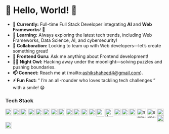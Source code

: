 # 🌟 Hello, World! 👋

- **🔭 Currently:** Full-time Full Stack Developer integrating **AI** and **Web Frameworks**! 🚀
- **🌱 Learning:**  Always exploring the latest tech trends, including Web Frameworks, Data Science, AI, and cybersecurity!
- **👯 Collaboration:** Looking to team up with Web developers—let’s create something great!
- **💬 Frontend Guru:** Ask me anything about Frontend development!
- **🕵️‍♂️ Night Owl:** Hacking away under the moonlight—solving puzzles and pushing boundaries.
- **📫 Connect:** Reach me at (mailto:ashikshaheed4@gmail.com).
- **⚡ Fun Fact:** “ I’m an all-rounder who loves tackling tech challenges ” with a smile! 😁

### Tech Stack

<a href="#"><img align="left" alt="java" title="java" width="21px" src="https://cdn.worldvectorlogo.com/logos/java.svg" /></a>
<a href="#"><img align="left" alt="react" title="react" width="21px" src="https://cdn.worldvectorlogo.com/logos/react-2.svg" /></a>
<a href="https://nodejs.org/"><img align="left" alt="NodeJS" title="NodeJS" width="21px" src="https://nodejs.org/static/logos/nodejsStackedDark.svg" /></a>
<a href="https://nextjs.org/"><img align="left" alt="NextJS" title="NextJS" width="21px" src="https://cdn.worldvectorlogo.com/logos/next-js.svg" /></a>
<a href="https://www.mysql.com/"><img align="left" alt="sql" title="sql" width="21px" src="https://cdn.worldvectorlogo.com/logos/mysql-logo-pure.svg" /></a>
<a href="#"><img align="left" alt="bootstrap" title="bootstrap" width="21px" src="https://cdn.worldvectorlogo.com/logos/bootstrap-icon.svg" /></a>
<a href="#"><img align="left" alt="sass" title="sass" width="21px" src="https://cdn.worldvectorlogo.com/logos/sass-1.svg" /></a>
<a href="#"><img align="left" alt="tailwind" title="tailwind" width="21px" src="https://cdn.worldvectorlogo.com/logos/tailwind-css-2.svg" /></a>
<a href="#"><img align="left" alt="python" title="python" width="21px" src="https://cdn.worldvectorlogo.com/logos/python-5.svg" /></a>
<a href="#"><img align="left" alt="linux" title="linux" width="21px" src="https://cdn.worldvectorlogo.com/logos/linux-tux.svg" /></a>
<a href="#"><img align="left" alt="git bash" title="git bash" width="21px" src="https://cdn.worldvectorlogo.com/logos/git-bash.svg" /></a>
<a href="#"><img align="left" alt="git bash" title="git bash" width="21px" src="https://cdn.worldvectorlogo.com/logos/aws-2.svg" /></a>
<a href="#"><img align="left" alt="powershell" title="powershell" width="25px" src="https://github.com/user-attachments/assets/62247514-28e7-4658-ab76-716bcbc25a43" /></a>
<a href="#"><img align="left" alt="AWS" title="AWS" width="25px" src="https://github.com/user-attachments/assets/975cc9a5-85ea-4f44-b016-12cce3932e5f" /></a>
<a href="laravel.com">
<img align="left" alt="laravel" title="laravel" width="21px" src="https://cdn.worldvectorlogo.com/logos/laravel-2.svg" /></a>
<a href="php.net"><img align="left" alt="php" title="php" width="21px" src="https://github.com/user-attachments/assets/c321c828-bff1-437f-80b3-425843d26785" /></a>

 <a href="#"><img align="left" alt="Laravel" title="Laravel" width="21px" src="https://upload.wikimedia.org/wikipedia/commons/9/99/Unofficial_JavaScript_logo_2.svg" /></a>

<a href="#"><img align="left" alt="npm" title="npm" width="29px" src="https://cdn.worldvectorlogo.com/logos/npm.svg" /></a>
<a href="#"><img align="left" alt="express" title="express" width="29px" src="https://www.pngfind.com/images/lazy-bg.png"/></a>
<a href="vuejs.org"><img align="left" alt="svlet" title="svlet" width="21px" src="https://cdn.worldvectorlogo.com/logos/svelte-1.svg" /></a>
<a href="vuejs.org"><img align="left" alt="vue" title="vue" width="21px" src="https://cdn.worldvectorlogo.com/logos/vue-9.svg" /></a>
<a href="nuxtjs.org"><img align="left" alt="vue nuxt" title="vue nuxt" width="21px" src="https://cdn.worldvectorlogo.com/logos/nuxt-2.svg" /></a>
  <br>
  <br>

